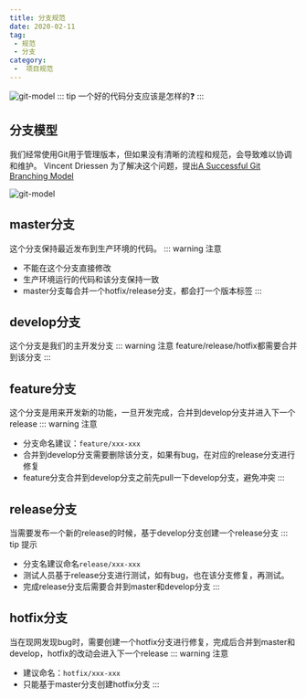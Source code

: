 ```yaml
---
title: 分支规范
date: 2020-02-11
tag:
 - 规范
 - 分支
category:
 -  项目规范
---
```


![git-model](https://www.ruanyifeng.com/blogimg/asset/2015/bg2015122301.png)
::: tip
一个好的代码分支应该是怎样的:question:
:::

<!-- more -->

## 分支模型

我们经常使用Git用于管理版本，但如果没有清晰的流程和规范，会导致难以协调和维护。
Vincent Driessen 为了解决这个问题，提出[A Successful Git Branching Model](https://nvie.com/posts/a-successful-git-branching-model/)

![git-model](../images/git-model@2x.png)

## master分支

这个分支保持最近发布到生产环境的代码。
::: warning 注意

- 不能在这个分支直接修改
- 生产环境运行的代码和该分支保持一致
- master分支每合并一个hotfix/release分支，都会打一个版本标签
:::

## develop分支

这个分支是我们的主开发分支
::: warning 注意
feature/release/hotfix都需要合并到该分支
:::

## feature分支

这个分支是用来开发新的功能，一旦开发完成，合并到develop分支并进入下一个release
::: warning 注意

- 分支命名建议：`feature/xxx-xxx`
- 合并到develop分支需要删除该分支，如果有bug，在对应的release分支进行修复
- feature分支合并到develop分支之前先pull一下develop分支，避免冲突
:::

## release分支

当需要发布一个新的release的时候，基于develop分支创建一个release分支
::: tip 提示

- 分支名建议命名`release/xxx-xxx`
- 测试人员基于release分支进行测试，如有bug，也在该分支修复，再测试。
- 完成release分支后需要合并到master和develop分支
:::

## hotfix分支

当在现网发现bug时，需要创建一个hotfix分支进行修复，完成后合并到master和develop，hotfix的改动会进入下一个release
::: warning 注意

- 建议命名：`hotfix/xxx-xxx`
- 只能基于master分支创建hotfix分支
:::

